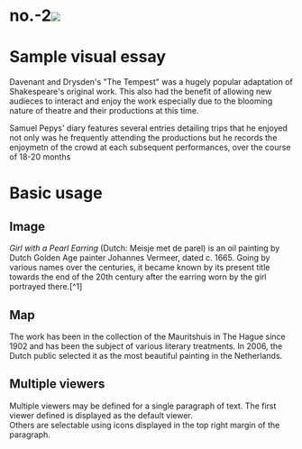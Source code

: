 # no.-2<a href="https://juncture-digital.org"><img src="https://juncture-digital.org/images/ve-button.png"></a>

<param ve-config 
       title="SHakespeare's Adaptations"
       author="Alfie Forsyth"
       banner="https://iiif.juncture-digital.org/banner/?url=https://upload.wikimedia.org/wikipedia/commons/4/47/Bartholomeus_Johannes_van_Hove%2C_Het_Mauritshuis_te_Den_Haag.jpg" 
       layout="vertical">

<param ve-image url="https://upload.wikimedia.org/wikipedia/commons/2/21/Samuel_Pepys.jpg" label="Samuel Pepys/John Hayls, Public domain, via Wikimedia Commons"> 
<param ve-map center="Q2019734" zoom="8">

# Sample visual essay

Davenant and Drysden's "The Tempest" was a hugely popular adaptation of Shakespeare's original work. This also had the benefit of allowing new audieces to interact and enjoy the work especially due to the blooming nature of theatre and their productions at this time.

Samuel Pepys' diary features several entries detailing trips that he enjoyed not only was he frequently attending the productions but he records the enjoymetn of the crowd at each subsequent performances, over the course of 18-20 months
<param ve-image url="https://upload.wikimedia.org/wikipedia/commons/2/21/Samuel_Pepys.jpg" label="Samuel Pepys/John Hayls, Public domain, via Wikimedia Commons"> 
<param ve-map center="Q2019734" zoom="8">
<param ve-image 
       manifest="https://iiif.juncture-digital.org/manifest/6dd738aed85597cac540ad31dd5818e86ef7f2918c7b43a9eb3123d5538e6e4c">

# Basic usage

## Image

_Girl with a Pearl Earring_ (Dutch: Meisje met de parel) is an oil painting by Dutch Golden Age painter Johannes Vermeer, 
dated c. 1665. Going by various names over the centuries, it became known by its present title towards the end of the 
20th century after the earring worn by the girl portrayed there.[^1]
<param ve-image 
       label="Girl with a Pearl Earring" 
       description="painting by Johannes Vermeer" 
       license="public domain" 
       url="https://upload.wikimedia.org/wikipedia/commons/0/0f/1665_Girl_with_a_Pearl_Earring.jpg">

## Map

The work has been in the collection of the Mauritshuis in The Hague since 1902 and has been the subject of various 
literary treatments. In 2006, the Dutch public selected it as the most beautiful painting in the Netherlands.
<param ve-map center="Q36600" zoom="11" prefer-geojson>

## Multiple viewers

Multiple viewers may be defined for a single paragraph of text.  The first viewer defined is displayed as the default viewer.  
Others are selectable using icons displayed in the top right margin of the paragraph.
<param ve-image 
       manifest="https://iiif.juncture-digital.org/manifest/6dd738aed85597cac540ad31dd5818e86ef7f2918c7b43a9eb3123d5538e6e4c">
<param ve-map center="Q36600" zoom="11">
